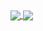 <a href="https://github.com/li-ji-ji">
  <img align="center" src="https://github-readme-stats.vercel.app/api?username=li-ji-ji&show_icons=true&theme=blueberry" />
</a>
<a href="https://github.com/li-ji-ji">
  <img align="center" src="https://github-readme-stats.vercel.app/api/top-langs/?username=li-ji-ji&layout=compact&show_icons=true&theme=blueberry" />
</a>
